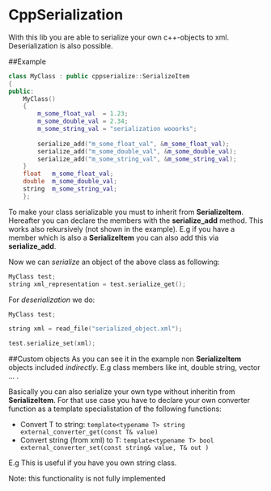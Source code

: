 # CppSerialization
With this lib you are able to serialize your own c++-objects to xml. Deserialization is also possible.

##Example
```c++
class MyClass : public cppserialize::SerializeItem
{
public:
	MyClass()
	{
		m_some_float_val  = 1.23;
		m_some_double_val = 2.34;
		m_some_string_val = "serialization wooorks";
		
		serialize_add("m_some_float_val", &m_some_float_val);
		serialize_add("m_some_double_val", &m_some_double_val);
		serialize_add("m_some_string_val", &m_some_string_val);
	}
	float 	m_some_float_val;
	double 	m_some_double_val;
	string  m_some_string_val;
	};
```
To make your class serializable you must to inherit from **SerializeItem**. 
Hereafter you can declare the members with the **serialize_add** method.
This works also rekursively (not shown in the example). E.g if you have a member which
is also a **SerializeItem** you can also add this via **serialize_add**.



Now we can *serialize* an object of the above class as following:
```c++
MyClass test;
string xml_representation = test.serialize_get();
```

For *deserialization* we do:
```c++
MyClass test;

string xml = read_file("serialized_object.xml");

test.serialize_set(xml);
```



##Custom objects
As you can see it in the example non **SerializeItem** objects included *indirectly*. 
E.g class members like int, double string, vector<T> ... .



Basically you can also serialize your own type without inheritin from **SerializeItem**.
For that use case you have to declare your own converter function as a template specialistation of
the following functions:

* Convert T to string: ```template<typename T> string external_converter_get(const T& value)```
* Convert string (from xml) to T: ```template<typename T> bool external_converter_set(const string& value, T& out )```

E.g This is useful if you have you own string class.

Note: this functionality is not fully implemented




